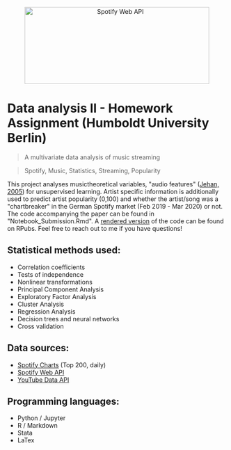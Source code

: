 <p align = "center">

<a href="https://developer.spotify.com/documentation/web-api/reference/tracks/get-audio-features/">
	<img src="https://developer.spotify.com/assets/branding-guidelines/logo@2x.png" width="424" height="177" title="Spotify Web API">
</a>
</p>

# Data analysis II - Homework Assignment (Humboldt University Berlin)
> A multivariate data analysis of music streaming

> Spotify, Music, Statistics, Streaming, Popularity

This project analyses musictheoretical variables, "audio features" (<a href = "http://web.media.mit.edu/~tristan/phd/dissertation/index.html" target="_blank">Jehan, 2005</a>) for unsupervised learning. Artist specific information is additionally used to predict artist popularity (0,100) and whether the artist/song was a "chartbreaker" in the German Spotify market (Feb 2019 - Mar 2020) or not. The code accompanying the paper can be found in "Notebook_Submission.Rmd". A <a href = "https://rpubs.com/gerwolf/da2_assignment_spotify" target="_blank">rendered version</a> of the code can be found on RPubs. Feel free to reach out to me if you have questions!

## Statistical methods used:

- Correlation coefficients
- Tests of independence
- Nonlinear transformations
- Principal Component Analysis
- Exploratory Factor Analysis
- Cluster Analysis
- Regression Analysis
- Decision trees and neural networks
- Cross validation

## Data sources:

- <a href = "https://spotifycharts.com/" target="_blank">Spotify Charts</a> (Top 200, daily)
- <a href = "https://developer.spotify.com/documentation/web-api/" target="_blank">Spotify Web API</a>
- <a href = "https://developers.google.com/youtube/v3" target="_blank">YouTube Data API</a>

## Programming languages:

- Python / Jupyter
- R / Markdown
- Stata
- LaTex